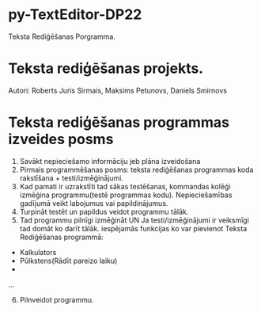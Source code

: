 # py-TextEditor-DP22
Teksta Rediģēšanas Porgramma.
# Teksta rediģēšanas projekts.
Autori: Roberts Juris Sirmais, Maksims Petunovs, Daniels Smirnovs
# Teksta rediģēšanas programmas izveides posms

1. Savākt nepieciešamo informāciju jeb plāna izveidošana
2. Pirmais programmēšanas posms: teksta rediģēšanas programmas koda rakstīšana + testi/izmēģinājumi.
3. Kad pamati ir uzrakstīti tad sākas testēšanas, kommandas kolēģi izmēģina programmu(testē programmas kodu). Nepieciešamības gadījumā veikt labojumus vai papildinājumus.
4. Turpināt testēt un papildus veidot programmu tālāk.
5. Tad programmu pilnīgi izmēģināt UN Ja testi/izmēģinājumi ir veiksmīgi tad domāt ko darīt tālāk.
iespējamās funkcijas ko var pievienot Teksta Rediģēšanas programmā:
  - Kalkulators
  - Pūlkstens(Rādīt pareizo laiku)
  -
  ...
  
6. Pilnveidot programmu.

